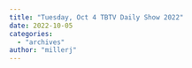 ```yaml
---
title: "Tuesday, Oct 4 TBTV Daily Show 2022"
date: 2022-10-05
categories: 
  - "archives"
author: "millerj"
---
```



